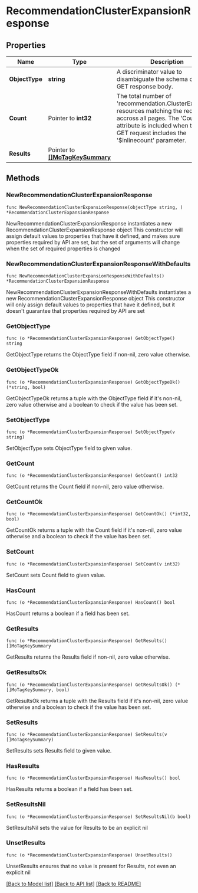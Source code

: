 # RecommendationClusterExpansionResponse

## Properties

Name | Type | Description | Notes
------------ | ------------- | ------------- | -------------
**ObjectType** | **string** | A discriminator value to disambiguate the schema of a HTTP GET response body. | 
**Count** | Pointer to **int32** | The total number of &#39;recommendation.ClusterExpansion&#39; resources matching the request, accross all pages. The &#39;Count&#39; attribute is included when the HTTP GET request includes the &#39;$inlinecount&#39; parameter. | [optional] 
**Results** | Pointer to [**[]MoTagKeySummary**](MoTagKeySummary.md) |  | [optional] 

## Methods

### NewRecommendationClusterExpansionResponse

`func NewRecommendationClusterExpansionResponse(objectType string, ) *RecommendationClusterExpansionResponse`

NewRecommendationClusterExpansionResponse instantiates a new RecommendationClusterExpansionResponse object
This constructor will assign default values to properties that have it defined,
and makes sure properties required by API are set, but the set of arguments
will change when the set of required properties is changed

### NewRecommendationClusterExpansionResponseWithDefaults

`func NewRecommendationClusterExpansionResponseWithDefaults() *RecommendationClusterExpansionResponse`

NewRecommendationClusterExpansionResponseWithDefaults instantiates a new RecommendationClusterExpansionResponse object
This constructor will only assign default values to properties that have it defined,
but it doesn't guarantee that properties required by API are set

### GetObjectType

`func (o *RecommendationClusterExpansionResponse) GetObjectType() string`

GetObjectType returns the ObjectType field if non-nil, zero value otherwise.

### GetObjectTypeOk

`func (o *RecommendationClusterExpansionResponse) GetObjectTypeOk() (*string, bool)`

GetObjectTypeOk returns a tuple with the ObjectType field if it's non-nil, zero value otherwise
and a boolean to check if the value has been set.

### SetObjectType

`func (o *RecommendationClusterExpansionResponse) SetObjectType(v string)`

SetObjectType sets ObjectType field to given value.


### GetCount

`func (o *RecommendationClusterExpansionResponse) GetCount() int32`

GetCount returns the Count field if non-nil, zero value otherwise.

### GetCountOk

`func (o *RecommendationClusterExpansionResponse) GetCountOk() (*int32, bool)`

GetCountOk returns a tuple with the Count field if it's non-nil, zero value otherwise
and a boolean to check if the value has been set.

### SetCount

`func (o *RecommendationClusterExpansionResponse) SetCount(v int32)`

SetCount sets Count field to given value.

### HasCount

`func (o *RecommendationClusterExpansionResponse) HasCount() bool`

HasCount returns a boolean if a field has been set.

### GetResults

`func (o *RecommendationClusterExpansionResponse) GetResults() []MoTagKeySummary`

GetResults returns the Results field if non-nil, zero value otherwise.

### GetResultsOk

`func (o *RecommendationClusterExpansionResponse) GetResultsOk() (*[]MoTagKeySummary, bool)`

GetResultsOk returns a tuple with the Results field if it's non-nil, zero value otherwise
and a boolean to check if the value has been set.

### SetResults

`func (o *RecommendationClusterExpansionResponse) SetResults(v []MoTagKeySummary)`

SetResults sets Results field to given value.

### HasResults

`func (o *RecommendationClusterExpansionResponse) HasResults() bool`

HasResults returns a boolean if a field has been set.

### SetResultsNil

`func (o *RecommendationClusterExpansionResponse) SetResultsNil(b bool)`

 SetResultsNil sets the value for Results to be an explicit nil

### UnsetResults
`func (o *RecommendationClusterExpansionResponse) UnsetResults()`

UnsetResults ensures that no value is present for Results, not even an explicit nil

[[Back to Model list]](../README.md#documentation-for-models) [[Back to API list]](../README.md#documentation-for-api-endpoints) [[Back to README]](../README.md)


